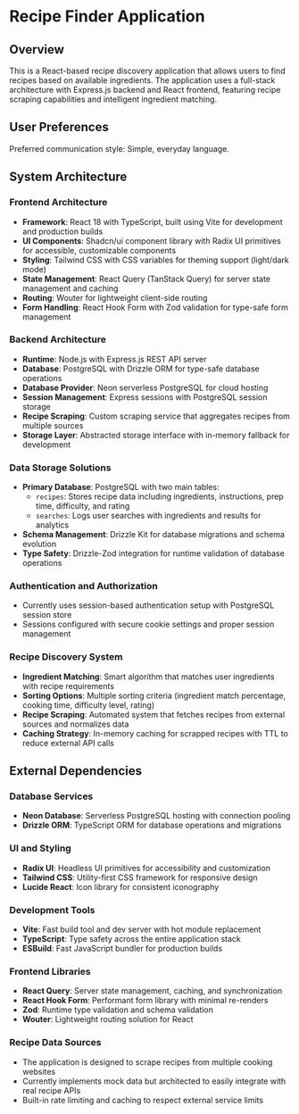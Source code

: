 # Recipe Finder Application

## Overview

This is a React-based recipe discovery application that allows users to find recipes based on available ingredients. The application uses a full-stack architecture with Express.js backend and React frontend, featuring recipe scraping capabilities and intelligent ingredient matching.

## User Preferences

Preferred communication style: Simple, everyday language.

## System Architecture

### Frontend Architecture
- **Framework**: React 18 with TypeScript, built using Vite for development and production builds
- **UI Components**: Shadcn/ui component library with Radix UI primitives for accessible, customizable components
- **Styling**: Tailwind CSS with CSS variables for theming support (light/dark mode)
- **State Management**: React Query (TanStack Query) for server state management and caching
- **Routing**: Wouter for lightweight client-side routing
- **Form Handling**: React Hook Form with Zod validation for type-safe form management

### Backend Architecture
- **Runtime**: Node.js with Express.js REST API server
- **Database**: PostgreSQL with Drizzle ORM for type-safe database operations
- **Database Provider**: Neon serverless PostgreSQL for cloud hosting
- **Session Management**: Express sessions with PostgreSQL session storage
- **Recipe Scraping**: Custom scraping service that aggregates recipes from multiple sources
- **Storage Layer**: Abstracted storage interface with in-memory fallback for development

### Data Storage Solutions
- **Primary Database**: PostgreSQL with two main tables:
  - `recipes`: Stores recipe data including ingredients, instructions, prep time, difficulty, and rating
  - `searches`: Logs user searches with ingredients and results for analytics
- **Schema Management**: Drizzle Kit for database migrations and schema evolution
- **Type Safety**: Drizzle-Zod integration for runtime validation of database operations

### Authentication and Authorization
- Currently uses session-based authentication setup with PostgreSQL session store
- Sessions configured with secure cookie settings and proper session management

### Recipe Discovery System
- **Ingredient Matching**: Smart algorithm that matches user ingredients with recipe requirements
- **Sorting Options**: Multiple sorting criteria (ingredient match percentage, cooking time, difficulty level, rating)
- **Recipe Scraping**: Automated system that fetches recipes from external sources and normalizes data
- **Caching Strategy**: In-memory caching for scrapped recipes with TTL to reduce external API calls

## External Dependencies

### Database Services
- **Neon Database**: Serverless PostgreSQL hosting with connection pooling
- **Drizzle ORM**: TypeScript ORM for database operations and migrations

### UI and Styling
- **Radix UI**: Headless UI primitives for accessibility and customization
- **Tailwind CSS**: Utility-first CSS framework for responsive design
- **Lucide React**: Icon library for consistent iconography

### Development Tools
- **Vite**: Fast build tool and dev server with hot module replacement
- **TypeScript**: Type safety across the entire application stack
- **ESBuild**: Fast JavaScript bundler for production builds

### Frontend Libraries
- **React Query**: Server state management, caching, and synchronization
- **React Hook Form**: Performant form library with minimal re-renders
- **Zod**: Runtime type validation and schema validation
- **Wouter**: Lightweight routing solution for React

### Recipe Data Sources
- The application is designed to scrape recipes from multiple cooking websites
- Currently implements mock data but architected to easily integrate with real recipe APIs
- Built-in rate limiting and caching to respect external service limits